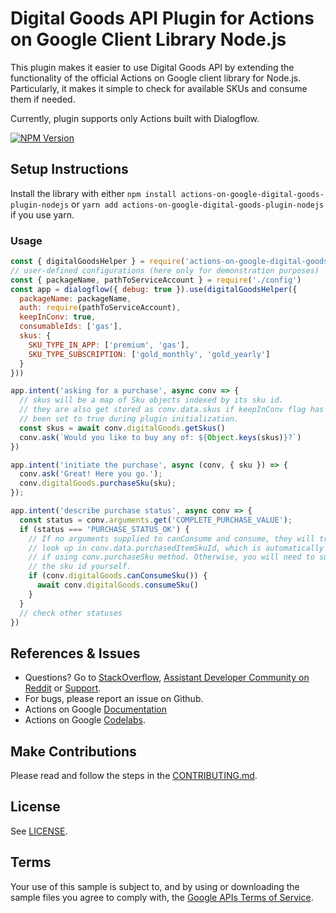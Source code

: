 # Digital Goods API Plugin for Actions on Google Client Library Node.js

This plugin makes it easier to use Digital Goods API by extending the functionality
of the official Actions on Google client library for Node.js. Particularly, it makes
it simple to check for available SKUs and consume them if needed.

Currently, plugin supports only Actions built with Dialogflow.

[![NPM Version](https://img.shields.io/npm/v/actions-on-google.svg)](https://www.npmjs.org/package/actions-on-google-digital-goods-plugin-nodejs)

## Setup Instructions

Install the library with either `npm install actions-on-google-digital-goods-plugin-nodejs` or `yarn add actions-on-google-digital-goods-plugin-nodejs` if you use yarn.

### Usage
```javascript
const { digitalGoodsHelper } = require('actions-on-google-digital-goods-plugin-nodejs')
// user-defined configurations (here only for demonstration purposes)
const { packageName, pathToServiceAccount } = require('./config')
const app = dialogflow({ debug: true }).use(digitalGoodsHelper({
  packageName: packageName,
  auth: require(pathToServiceAccount),
  keepInConv: true,
  consumableIds: ['gas'],
  skus: {
    SKU_TYPE_IN_APP: ['premium', 'gas'],
    SKU_TYPE_SUBSCRIPTION: ['gold_monthly', 'gold_yearly']
  }
}))

app.intent('asking for a purchase', async conv => {
  // skus will be a map of Sku objects indexed by its sku id.
  // they are also get stored as conv.data.skus if keepInConv flag has
  // been set to true during plugin initialization.
  const skus = await conv.digitalGoods.getSkus()
  conv.ask(`Would you like to buy any of: ${Object.keys(skus)}?`)
})

app.intent('initiate the purchase', async (conv, { sku }) => {
  conv.ask('Great! Here you go.');
  conv.digitalGoods.purchaseSku(sku);
});

app.intent('describe purchase status', async conv => {
  const status = conv.arguments.get('COMPLETE_PURCHASE_VALUE');
  if (status === 'PURCHASE_STATUS_OK') {
    // If no arguments supplied to canConsume and consume, they will try to
    // look up in conv.data.purchasedItemSkuId, which is automatically set
    // if using conv.purchaseSku method. Otherwise, you will need to supply
    // the sku id yourself.
    if (conv.digitalGoods.canConsumeSku()) {
      await conv.digitalGoods.consumeSku()
    }
  }
  // check other statuses
})
```

## References & Issues
+ Questions? Go to [StackOverflow](https://stackoverflow.com/questions/tagged/actions-on-google), [Assistant Developer Community on Reddit](https://www.reddit.com/r/GoogleAssistantDev/) or [Support](https://developers.google.com/assistant/support).
+ For bugs, please report an issue on Github.
+ Actions on Google [Documentation](https://developers.google.com/assistant)
+ Actions on Google [Codelabs](https://codelabs.developers.google.com/?cat=Assistant).

## Make Contributions
Please read and follow the steps in the [CONTRIBUTING.md](CONTRIBUTING.md).

## License
See [LICENSE](LICENSE).

## Terms
Your use of this sample is subject to, and by using or downloading the sample files you agree to comply with, the [Google APIs Terms of Service](https://developers.google.com/terms/).
